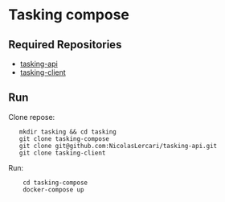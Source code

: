 # Tasking compose

## Required Repositories
- [tasking-api](https://github.com/NicolasLercari/tasking-api)
- [tasking-client](https://github.com/NicolasLercari/tasking-client)

## Run 

Clone repose:
```
   mkdir tasking && cd tasking
   git clone tasking-compose
   git clone git@github.com:NicolasLercari/tasking-api.git
   git clone tasking-client 
```

Run: 
```
    cd tasking-compose
    docker-compose up        
```
